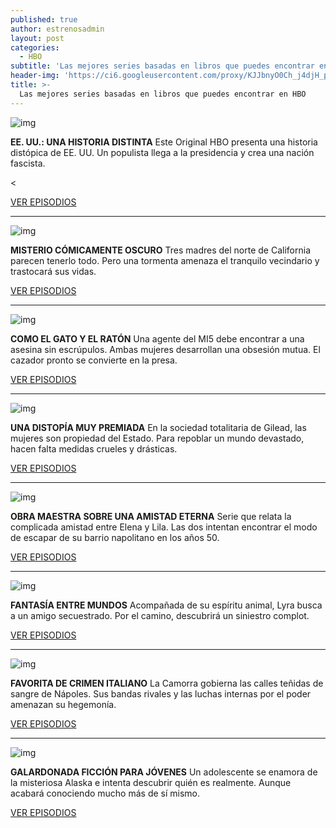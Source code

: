 ```yaml
---
published: true
author: estrenosadmin
layout: post
categories:
  - HBO
subtitle: 'Las mejores series basadas en libros que puedes encontrar en HBO'
header-img: 'https://ci6.googleusercontent.com/proxy/KJJbnyO0Ch_j4djH_prLi3WnO61Uyzc350ipN0u4wTOclCb3yxJjub0VKmWDbzhodO0_6WXSXe6JD78oVIRHrsMXHsXZE0mFyi1eMRJ0S1m8lsaXH6GZVWn2j21UQW4JKSFpxVap5Qir9MXx=s0-d-e1-ft#https://res.info.hbonordic.com/res/hbonord_mkt_prod1/ba854f7a0b34ad98097236b24658ef08.jpg'
title: >-
  Las mejores series basadas en libros que puedes encontrar en HBO
---
```

![img](https://ci6.googleusercontent.com/proxy/KJJbnyO0Ch_j4djH_prLi3WnO61Uyzc350ipN0u4wTOclCb3yxJjub0VKmWDbzhodO0_6WXSXe6JD78oVIRHrsMXHsXZE0mFyi1eMRJ0S1m8lsaXH6GZVWn2j21UQW4JKSFpxVap5Qir9MXx=s0-d-e1-ft#https://res.info.hbonordic.com/res/hbonord_mkt_prod1/ba854f7a0b34ad98097236b24658ef08.jpg)



**EE. UU.: UNA HISTORIA DISTINTA** Este Original HBO presenta una historia distópica de EE. UU. Un populista llega a la presidencia y crea una nación fascista.

<!--break-->

<

[VER EPISODIOS ](https://t.info.hboespana.com/r/?id=h456b04cd,27aee724,27f57188)

------

![img](https://ci5.googleusercontent.com/proxy/-pWZ0m1KKWLOHRrkohB-w_VdTCvHnmHciV8y8XXLtPYCUEIMUK8F8YjJY4-fhgV5VFmBwRlrwt55XbV7g2KwCnb7UxktbSXfZYvB_7mCpha-VP7Z4LgFFTigkz5GYcnW2AZwE73e5Ricr2Xy=s0-d-e1-ft#https://res.info.hbonordic.com/res/hbonord_mkt_prod1/176c5fbdc6bc3fc5a2983f8508aeac48.jpg)



**MISTERIO CÓMICAMENTE OSCURO** Tres madres del norte de California parecen tenerlo todo. Pero una tormenta amenaza el tranquilo vecindario y trastocará sus vidas.

[VER EPISODIOS](https://t.info.hboespana.com/r/?id=h456b04cd,27aee724,27f5718f)

------

![img](https://ci6.googleusercontent.com/proxy/bbpHNsHcNv7XzO8rSTXwpIfs2E8vhQI14U_9PpM_r24WaNxai-74dkYiM7vLCDj1hlIT-vxCKigs0oK9qex_G4rkJduRXIK4VLWQT3tkXyOXyc6k1UzrS9vzkBMD3zBHUaSswAOB4-ZgEqjh=s0-d-e1-ft#https://res.info.hbonordic.com/res/hbonord_mkt_prod1/7acc428b91b88d5f1bf9bd27b0941528.jpg)





**COMO EL GATO Y EL RATÓN** Una agente del MI5 debe encontrar a una asesina sin escrúpulos. Ambas mujeres desarrollan una obsesión mutua. El cazador pronto se convierte en la presa.

[VER EPISODIOS](https://t.info.hboespana.com/r/?id=h456b04cd,27aee724,27f57193) 

------

![img](https://ci5.googleusercontent.com/proxy/0iKdVGJiOdRjh6ntaXM24qY6-KOBUbaypamMW-X-8M4IZY0l7H7pkMiQvq9xLSscNcPfQ4i9wuvZlRTqMFZ2CQRzooX5SUN8vu4TnafQ_5AqCXvv76Q9lKEhYu1PtSmCLkWF1Wjfj4Tebfxo=s0-d-e1-ft#https://res.info.hbonordic.com/res/hbonord_mkt_prod1/4981c3b5fbcd975e2e8ab722be588a34.jpg)





**UNA DISTOPÍA MUY PREMIADA** En la sociedad totalitaria de Gilead, las mujeres son propiedad del Estado. Para repoblar un mundo devastado, hacen falta medidas crueles y drásticas.

[VER EPISODIOS](https://t.info.hboespana.com/r/?id=h456b04cd,27aee724,27f57197)

------

![img](https://ci3.googleusercontent.com/proxy/PNPWf9STS5Q6R_H2SKZiwz1fqU4q1d4Ke1-1gJ1iriexeIFDpLn73-iy1GuToTL2MZ35cyN-Jx3FP-IO-iRJVWlOvTOzXg73Ug0efpeopNMZzp_FxGXV8t0m_C5D9PYvmtwDxLfLmX2uM2FU=s0-d-e1-ft#https://res.info.hbonordic.com/res/hbonord_mkt_prod1/5bf399dc77c23345af55001963ad8fc6.jpg)





**OBRA MAESTRA SOBRE UNA AMISTAD ETERNA** Serie que relata la complicada amistad entre Elena y Lila. Las dos intentan encontrar el modo de escapar de su barrio napolitano en los años 50.

[VER EPISODIOS](https://t.info.hboespana.com/r/?id=h456b04cd,27aee724,27f5719b) 

------

![img](https://ci6.googleusercontent.com/proxy/eUuzF_h1m2W-Q0569ejY9K12PrWWwM4Pge4g2EebnZMwqtGlGo8SdxyIi4iuatFiyGm56CuDMN_7bFj2iRm1tx-Bk2wtjVT4ge3zUltIkzz4B4bTpKoBnUjbPGqOiuzuqvc9mi6Bi1jAaWBa=s0-d-e1-ft#https://res.info.hbonordic.com/res/hbonord_mkt_prod1/2df16322e14eac334f2de87811ace40e.jpg)





**FANTASÍA ENTRE MUNDOS** Acompañada de su espíritu animal, Lyra busca a un amigo secuestrado. Por el camino, descubrirá un siniestro complot.

[VER EPISODIOS](https://t.info.hboespana.com/r/?id=h456b04cd,27aee724,27f5719f)

------

![img](https://ci5.googleusercontent.com/proxy/FxwdnTYJRLdBEwKlgkNRVjDES6iw_oC9MGusaD-rLTugsRYFnMAQ7Zvl_tHA6P8GNZ2A5ydBKStJzhFwLv2_rKDL2Xy88oftv-jUq-GaGQQtv0hYJ6HpK4K4sEoe57K-1vzm8owQFAXjc1Yb=s0-d-e1-ft#https://res.info.hbonordic.com/res/hbonord_mkt_prod1/44660c7ce389bd674fb7537ec4615ffc.jpg)



**FAVORITA DE CRIMEN ITALIANO** La Camorra gobierna las calles teñidas de sangre de Nápoles. Sus bandas rivales y las luchas internas por el poder amenazan su hegemonía.

[VER EPISODIOS](https://t.info.hboespana.com/r/?id=h456b04cd,27aee724,27f571a3) 

------

![img](https://telegra.ph/file/639c0db7d220bed671ffd.png)





**GALARDONADA FICCIÓN PARA JÓVENES** Un adolescente se enamora de la misteriosa Alaska e intenta descubrir quién es realmente. Aunque acabará conociendo mucho más de sí mismo.

[VER EPISODIOS](https://t.info.hboespana.com/r/?id=h456b04cd,27aee724,27f571a7)